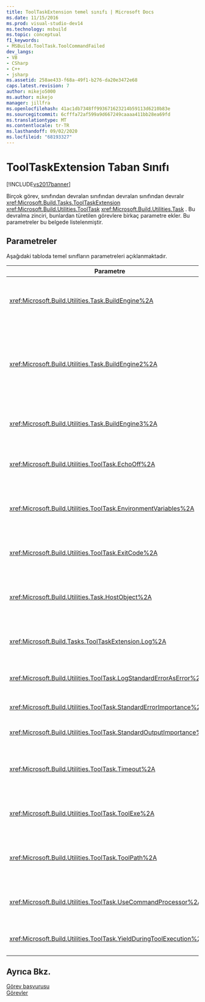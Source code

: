 ```yaml
---
title: ToolTaskExtension temel sınıfı | Microsoft Docs
ms.date: 11/15/2016
ms.prod: visual-studio-dev14
ms.technology: msbuild
ms.topic: conceptual
f1_keywords:
- MSBuild.ToolTask.ToolCommandFailed
dev_langs:
- VB
- CSharp
- C++
- jsharp
ms.assetid: 258ae433-f68a-49f1-b276-da20e3472e68
caps.latest.revision: 7
author: mikejo5000
ms.author: mikejo
manager: jillfra
ms.openlocfilehash: 41ac1db7348ff993671623214b59113d6210b83e
ms.sourcegitcommit: 6cfffa72af599a9d667249caaaa411bb28ea69fd
ms.translationtype: MT
ms.contentlocale: tr-TR
ms.lasthandoff: 09/02/2020
ms.locfileid: "68193327"
---
```

# <a name="tooltaskextension-base-class"></a>ToolTaskExtension Taban Sınıfı
[!INCLUDE[vs2017banner](../includes/vs2017banner.md)]

Birçok görev, sınıfından devralan sınıfından devralan sınıfından devralır <xref:Microsoft.Build.Tasks.ToolTaskExtension> <xref:Microsoft.Build.Utilities.ToolTask> <xref:Microsoft.Build.Utilities.Task> . Bu devralma zinciri, bunlardan türetilen görevlere birkaç parametre ekler. Bu parametreler bu belgede listelenmiştir.  
  
## <a name="parameters"></a>Parametreler  
 Aşağıdaki tabloda temel sınıfların parametreleri açıklanmaktadır.  
  
|Parametre|Açıklama|  
|---------------|-----------------|  
|<xref:Microsoft.Build.Utilities.Task.BuildEngine%2A>|İsteğe bağlı <xref:Microsoft.Build.Framework.IBuildEngine> parametre.<br /><br /> Görevler için kullanılabilen derleme altyapısı arabirimini belirtir. Yapı altyapısı bu parametreyi otomatik olarak ayarlar ve görevlere geri çağrı yapmasına izin verir.|  
|<xref:Microsoft.Build.Utilities.Task.BuildEngine2%2A>|İsteğe bağlı <xref:Microsoft.Build.Framework.IBuildEngine2> parametre.<br /><br /> Görevler için kullanılabilen derleme altyapısı arabirimini belirtir. Yapı altyapısı bu parametreyi otomatik olarak ayarlar ve görevlere geri çağrı yapmasına izin verir.<br /><br /> Bu bir kullanışlı özelliktir. bu sınıftan devralan görev yazarlarının değeri ' dan ' a dönüştürmek zorunda değildir `IBuildEngine` `IBuildEngine2` .|  
|<xref:Microsoft.Build.Utilities.Task.BuildEngine3%2A>|İsteğe bağlı <xref:Microsoft.Build.Framework.IBuildEngine3> parametre.<br /><br /> Konak tarafından belirtilen derleme altyapısı arabirimini belirtir.|  
|<xref:Microsoft.Build.Utilities.ToolTask.EchoOff%2A>|İsteğe bağlı `bool` parametre.<br /><br /> Olarak ayarlandığında `true` , bu görev **/q** komutunu komut satırı stdout 'a kopyalanmaması için cmd.exe komut satırına geçirir.|  
|<xref:Microsoft.Build.Utilities.ToolTask.EnvironmentVariables%2A>|İsteğe bağlı `String` dizi parametresi.<br /><br /> Ortam değişkenlerinin çiftler dizisi, eşittir işaretleriyle ayrılmıştır. Bu değişkenler, normal ortam bloğunu seçerek veya seçmeli olarak geçersiz kılmanın yanı sıra oluşturulan yürütülebilir dosyaya geçirilir.|  
|<xref:Microsoft.Build.Utilities.ToolTask.ExitCode%2A>|İsteğe bağlı `Int32` Çıkış salt okunurdur parametresi.<br /><br /> Yürütülen komut tarafından belirtilen çıkış kodunu belirtir. Görev herhangi bir hata günlüğe açtıysa, ancak işlem 0 (başarılı) çıkış koduna sahipse bu,-1 ' e ayarlanır.|  
|<xref:Microsoft.Build.Utilities.Task.HostObject%2A>|İsteğe bağlı <xref:Microsoft.Build.Framework.ITaskHost> parametre.<br /><br /> Ana bilgisayar nesne örneğini belirtir (null olabilir). Konak IDE, bu görevle bir ana bilgisayar nesnesi ilişkilendirirse, derleme altyapısı bu özelliği ayarlar.|  
|<xref:Microsoft.Build.Tasks.ToolTaskExtension.Log%2A>|İsteğe bağlı <xref:Microsoft.Build.Utilities.TaskLoggingHelper> salt okunurdur parametresi.<br /><br /> <xref:Microsoft.Build.Tasks.TaskLoggingHelperExtension>Görev günlüğü yöntemlerini içeren bir sınıfın örneğini alır.|  
|<xref:Microsoft.Build.Utilities.ToolTask.LogStandardErrorAsError%2A>|Seçenek `bool` parametresi.<br /><br /> İse `true` , standart hata akışında alınan tüm iletiler hata olarak günlüğe kaydedilir.|  
|<xref:Microsoft.Build.Utilities.ToolTask.StandardErrorImportance%2A>|İsteğe bağlı `String` parametre.<br /><br /> Standart çıkış akışından metnin günlüğe kaydedileceği önem.|  
|<xref:Microsoft.Build.Utilities.ToolTask.StandardOutputImportance%2A>|İsteğe bağlı `String` parametre.<br /><br /> Standart çıkış akışından metnin günlüğe kaydedileceği önem.|  
|<xref:Microsoft.Build.Utilities.ToolTask.Timeout%2A>|Sanal isteğe bağlı `Int32` parametre.<br /><br /> Görev yürütülebilir dosyasının sonlandırılacağı süre (milisaniye cinsinden) sayısını belirtir. Varsayılan değer `Int.MaxValue` , zaman aşımı süresi olmadığını gösterir. Zaman aşımı süresi milisaniyedir.|  
|<xref:Microsoft.Build.Utilities.ToolTask.ToolExe%2A>|Sanal isteğe bağlı `string` parametre.<br /><br /> Projeler, bir ToolName 'yi geçersiz kılmak için bunu uygulayabilir. Görevler, ToolName 'yi korumak için bunu geçersiz kılabilir.|  
|<xref:Microsoft.Build.Utilities.ToolTask.ToolPath%2A>|İsteğe bağlı `string` parametre.<br /><br /> Görevin temel alınan yürütülebilir dosyayı yüklediği konumu belirtir. Bu parametre belirtilmezse, görev, çalıştıran çerçevenin sürümüne karşılık gelen SDK yükleme yolunu kullanır [!INCLUDE[vstecmsbuild](../includes/vstecmsbuild-md.md)] .|  
|<xref:Microsoft.Build.Utilities.ToolTask.UseCommandProcessor%2A>|İsteğe bağlı `bool` parametre.<br /><br /> Olarak ayarlandığında `true` , bu görev komut satırı için bir toplu iş dosyası oluşturur ve komutu doğrudan yürütmek yerine komut işlemcisini kullanarak yürütür.|  
|<xref:Microsoft.Build.Utilities.ToolTask.YieldDuringToolExecution%2A>|İsteğe bağlı `bool` parametre.<br /><br /> Olarak ayarlandığında `true` , bu görev, görevi çalıştırıldığında düğümü verir.|  
  
## <a name="see-also"></a>Ayrıca Bkz.  
 [Görev başvurusu](../msbuild/msbuild-task-reference.md)   
 [Görevler](../msbuild/msbuild-tasks.md)
